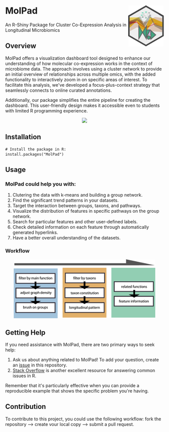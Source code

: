 # MolPad  <img src="https://github.com/KaiyanM/MolPad/blob/main/man/figures/logo.png" align="right" height="130" /></a>
An R-Shiny Package for Cluster Co-Expression Analysis in Longitudinal Microbiomics

## Overview

MolPad offers a visualization dashboard tool designed to enhance our understanding of how molecular co-expression works in the context of microbiome data. The approach involves using a cluster network to provide an initial overview of relationships across multiple omics, with the added functionality to interactively zoom in on specific areas of interest. To facilitate this analysis, we've developed a focus-plus-context strategy that seamlessly connects to online curated annotations.

Additionally, our package simplifies the entire pipeline for creating the dashboard. This user-friendly design makes it accessible even to students with limited R programming experience.

<p align="center">
  <img src="/man/figures/screen_recording.gif" width="600" /></a>  
</p>

## Installation

```{r, eval = FALSE}
# Install the package in R:
install.packages("MolPad")
```

## Usage

### MolPad could help you with:  

1. Clutering the data with k-means and building a group network.
2. Find the significant trend patterns in your datasets.
3. Target the interaction between groups, taxons, and pathways.
4. Visualize the distribution of features in specific pathways on the group network.
5. Search for particular features and other user-defined labels.
6. Check detailed information on each feature through automatically generated hyperlinks.
7. Have a better overall understanding of the datasets.

### Workflow

<p align="center">
  <img src="man/figures/flow.png" width="450"/></a>  
</p>

## Getting Help

If you need assistance with MolPad, there are two primary ways to seek help:

1. Ask us about anything related to MolPad! To add your question, create an [issue](https://github.com/KaiyanM/MolPad/issues) in this repository.
2. [Stack Overflow](https://stackoverflow.com/questions/tagged/molpad) is another excellent resource for answering common issues in R.

Remember that it's particularly effective when you can provide a reproducible example that shows the specific problem you're having.

## Contribution
To contribute to this project, you could use the following workflow: fork the repository --> create vour local copy --> submit a pull request.

